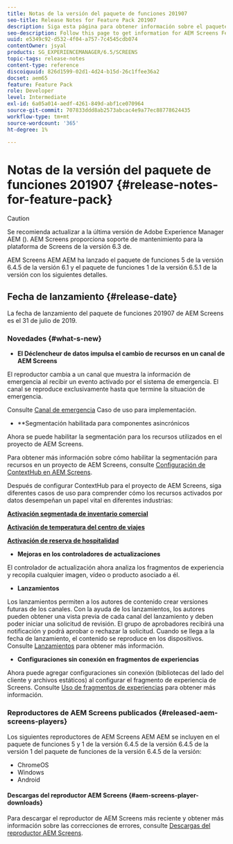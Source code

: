 ```yaml
---
title: Notas de la versión del paquete de funciones 201907
seo-title: Release Notes for Feature Pack 201907
description: Siga esta página para obtener información sobre el paquete de funciones de AEM Screens 201907 lanzado el 31 de julio de 2019.
seo-description: Follow this page to get information for AEM Screens Feature Pack 201907 released on July 31, 2019.
uuid: e5349c92-d532-4f04-a757-7c4545cdb074
contentOwner: jsyal
products: SG_EXPERIENCEMANAGER/6.5/SCREENS
topic-tags: release-notes
content-type: reference
discoiquuid: 826d1599-02d1-4d24-b15d-26c1ffee36a2
docset: aem65
feature: Feature Pack
role: Developer
level: Intermediate
exl-id: 6a05a014-aedf-4261-849d-abf1ce070964
source-git-commit: 707833ddd8ab2573abcac4e9a77ec88778624435
workflow-type: tm+mt
source-wordcount: '365'
ht-degree: 1%

---
```


# Notas de la versión del paquete de funciones 201907 {#release-notes-for-feature-pack}

>[!CAUTION]
>
>Se recomienda actualizar a la última versión de Adobe Experience Manager AEM (). AEM Screens proporciona soporte de mantenimiento para la plataforma de Screens de la versión 6.3 de.

AEM Screens AEM AEM ha lanzado el paquete de funciones 5 de la versión 6.4.5 de la versión 6.1 y el paquete de funciones 1 de la versión 6.5.1 de la versión con los siguientes detalles.

## Fecha de lanzamiento {#release-date}

La fecha de lanzamiento del paquete de funciones 201907 de AEM Screens es el 31 de julio de 2019.

### Novedades {#what-s-new}

* **El Déclencheur de datos impulsa el cambio de recursos en un canal de AEM Screens**

El reproductor cambia a un canal que muestra la información de emergencia al recibir un evento activado por el sistema de emergencia. El canal se reproduce exclusivamente hasta que termine la situación de emergencia.

Consulte [Canal de emergencia](emergency-channel.md) Caso de uso para implementación.

* **Segmentación habilitada para componentes asincrónicos

Ahora se puede habilitar la segmentación para los recursos utilizados en el proyecto de AEM Screens.

Para obtener más información sobre cómo habilitar la segmentación para recursos en un proyecto de AEM Screens, consulte [Configuración de ContextHub en AEM Screens](configuring-context-hub.md).

Después de configurar ContextHub para el proyecto de AEM Screens, siga diferentes casos de uso para comprender cómo los recursos activados por datos desempeñan un papel vital en diferentes industrias:

**[Activación segmentada de inventario comercial](retail-inventory-activation.md)**

**[Activación de temperatura del centro de viajes](local-temperature-activation.md)**

**[Activación de reserva de hospitalidad](hospitality-reservation-activation.md)**

* **Mejoras en los controladores de actualizaciones**

El controlador de actualización ahora analiza los fragmentos de experiencia y recopila cualquier imagen, vídeo o producto asociado a él.

* **Lanzamientos**

Los lanzamientos permiten a los autores de contenido crear versiones futuras de los canales. Con la ayuda de los lanzamientos, los autores pueden obtener una vista previa de cada canal del lanzamiento y deben poder iniciar una solicitud de revisión. El grupo de aprobadores recibirá una notificación y podrá aprobar o rechazar la solicitud. Cuando se llega a la fecha de lanzamiento, el contenido se reproduce en los dispositivos.
Consulte [Lanzamientos](launches.md) para obtener más información.

* **Configuraciones sin conexión en fragmentos de experiencias**

Ahora puede agregar configuraciones sin conexión (bibliotecas del lado del cliente y archivos estáticos) al configurar el fragmento de experiencia de Screens. Consulte [Uso de fragmentos de experiencias](experience-fragments-in-screens.md) para obtener más información.

### Reproductores de AEM Screens publicados {#released-aem-screens-players}

Los siguientes reproductores de AEM Screens AEM AEM se incluyen en el paquete de funciones 5 y 1 de la versión 6.4.5 de la versión 6.4.5 de la versión 1 del paquete de funciones de la versión 6.4.5 de la versión:

* ChromeOS
* Windows
* Android

#### Descargas del reproductor AEM Screens  {#aem-screens-player-downloads}

Para descargar el reproductor de AEM Screens más reciente y obtener más información sobre las correcciones de errores, consulte [Descargas del reproductor AEM Screens](https://download.macromedia.com/screens/).
